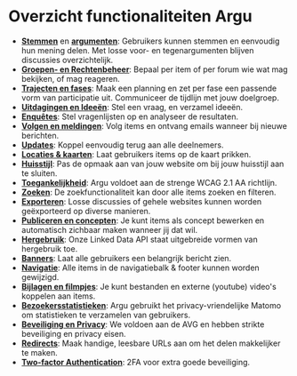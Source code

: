 # Overzicht functionaliteiten Argu

-   [**Stemmen**](https://argu.co/argu/t/10887) en [**argumenten**](https://argu.co/argu/t/10888): Gebruikers kunnen stemmen en eenvoudig hun mening delen. Met losse voor- en tegenargumenten blijven discussies overzichtelijk.
-   [**Groepen- en Rechtenbeheer**](https://argu.co/argu/t/10536): Bepaal per item of per forum wie wat mag bekijken, of mag reageren.
-   [**Trajecten en fases**](https://argu.co/argu/t/10511): Maak een planning en zet per fase een passende vorm van participatie uit. Communiceer de tijdlijn met jouw doelgroep.
-   [**Uitdagingen en Ideeën**](https://argu.co/argu/t/10538): Stel een vraag, en verzamel ideeën.
-   [**Enquêtes**](https://argu.co/argu/t/10509): Stel vragenlijsten op en analyseer de resultaten.
-   [**Volgen en meldingen**](https://argu.co/argu/t/10803): Volg items en ontvang emails wanneer bij nieuwe berichten.
-   [**Updates**](https://argu.co/argu/t/10537): Koppel eenvoudig terug aan alle deelnemers.
-   [**Locaties & kaarten**](https://argu.co/argu/t/10921): Laat gebruikers items op de kaart prikken.
-   [**Huisstijl**](https://argu.co/argu/t/10884): Pas de opmaak aan van jouw website om bij jouw huisstijl aan te sluiten.
-   [**Toegankelijkheid**](https://argu.co/argu/t/10484): Argu voldoet aan de strenge WCAG 2.1 AA richtlijn.
-   [**Zoeken**](https://argu.co/argu/t/10889): De zoekfunctionaliteit kan door alle items zoeken en filteren.
-   [**Exporteren**](https://argu.co/argu/t/10808): Losse discussies of gehele websites kunnen worden geëxporteerd op diverse manieren.
-   [**Publiceren en concepten**](https://argu.co/argu/t/10579): Je kunt items als concept bewerken en automatisch zichbaar maken wanneer jij dat wil.
-   [**Hergebruik**](https://argu.co/argu/t/10518): Onze Linked Data API staat uitgebreide vormen van hergebruik toe.
-   [**Banners**](https://argu.co/argu/t/10827): Laat alle gebruikers een belangrijk bericht zien.
-   [**Navigatie**](https://argu.co/argu/t/10886): Alle items in de navigatiebalk & footer kunnen worden gewijzigd.
-   [**Bijlagen en filmpjes**](https://argu.co/argu/t/10793): Je kunt bestanden en externe (youtube) video's koppelen aan items.
-   [**Bezoekersstatistieken**](https://argu.co/argu/t/10532): Argu gebruikt het privacy-vriendelijke Matomo om statistieken te verzamelen van gebruikers.
-   [**Beveiliging en Privacy**](https://argu.co/argu/t/10673): We voldoen aan de AVG en hebben strikte beveiliging en privacy eisen.
-   [**Redirects**](https://argu.co/argu/t/10885): Maak handige, leesbare URLs aan om het delen makkelijker te maken.
-   [**Two-factor Authentication**](https://argu.co/argu/t/10962): 2FA voor extra goede beveiliging.
